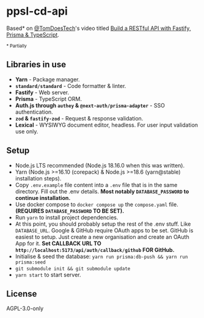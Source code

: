 # ppsl-cd-api

Based\* on [@TomDoesTech](https://github.com/TomDoesTech)'s video titled [Build a RESTful API with Fastify, Prisma & TypeScript](https://www.youtube.com/watch?v=LMoMHP44-xM).

<small>\* Partially</small>

## Libraries in use

* **Yarn** - Package manager.
* **`standard/standard`** - Code formatter & linter.
* **Fastify** - Web server.
* **Prisma** - TypeScript ORM.
* **Auth.js through `authey` & `@next-auth/prisma-adapter`** - SSO authentication.
* **`zod` & `fastify-zod`** - Request & response validation.
* **Lexical** - WYSIWYG document editor, headless. For user input validation use only.

## Setup

* Node.js LTS recommended (Node.js 18.16.0 when this was written).
* Yarn (Node.js >=16.10 (corepack) & Node.js >=18.6 (yarn@stable) installation steps).
* Copy `.env.example` file content into a `.env` file that is in the same directory.
  Fill out the .env details. **Most notably `DATABASE_PASSWORD` to continue installation.**
* Use docker compose to `docker compose up` the `compose.yaml` file. **(REQUIRES `DATABASE_PASSWORD` TO BE SET).**
* Run `yarn` to install project dependencies.
* At this point, you should probably setup the rest of the .env stuff. Like `DATABASE_URL`. Google & GitHub require OAuth apps to be set. GitHub is easiest to setup. Just create a new organisation and create an OAuth App for it. **Set CALLBACK URL TO `http://localhost:5173/api/auth/callback/github` FOR GitHub.**
* Initialise & seed the database: `yarn run prisma:db-push && yarn run prisma:seed`
* `git submodule init && git submodule update`
* `yarn start` to start server.

## License

AGPL-3.0-only
